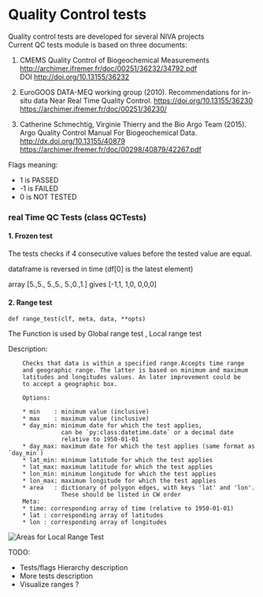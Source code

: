 # Quality Control tests 

Quality control tests are developed for several NIVA projects  
Current QC tests module is based on three documents: 

1. CMEMS Quality Control of Biogeochemical Measurements
http://archimer.ifremer.fr/doc/00251/36232/34792.pdf   
DOI http://doi.org/10.13155/36232

1. EuroGOOS DATA-MEQ working group (2010). 
Recommendations for in-situ data Near Real Time Quality Control. https://doi.org/10.13155/36230
https://archimer.ifremer.fr/doc/00251/36230/ 

1. Catherine Schmechtig, Virginie Thierry and the Bio Argo Team (2015). 
Argo Quality Control Manual For Biogeochemical Data. http://dx.doi.org/10.13155/40879
https://archimer.ifremer.fr/doc/00298/40879/42267.pdf


Flags meaning: 

* 1  is PASSED 
* -1 is FAILED 
* 0 is NOT TESTED

### real Time QC Tests  (class QCTests)

#### 1. Frozen test

The tests checks if 4 consecutive values before the tested value are equal. 

dataframe is reversed in time (df[0] is the latest element) 

array [5.,5., 5.,5., 5.,0.,1.] gives [-1,1, 1,0, 0,0,0] 

#### 2. Range test

`def range_test(clf, meta, data, **opts)`

The Function is used by Global range test , Local range test

Description:

        Checks that data is within a specified range.Accepts time range 
        and geographic range. The latter is based on minimum and maximum 
        latitudes and longitudes values. An later improvement could be
        to accept a geographic box.  
        
        Options:  
               
        * min    : minimum value (inclusive)
        * max    : maximum value (inclusive)
        * day_min: minimum date for which the test applies,
                   can be `py:class:datetime.date` or a decimal date
                   relative to 1950-01-01
        * day_max: maximum date for which the test applies (same format as `day_min`) 
        * lat_min: minimum latitude for which the test applies
        * lat_max: maximum latitude for which the test applies
        * lon_min: minimum longitude for which the test applies
        * lon_max: maximum longitude for which the test applies
        * area   : dictionary of polygon edges, with keys 'lat' and 'lon'. 
                   These should be listed in CW order       
        Meta:        
        * time: corresponding array of time (relative to 1950-01-01)
        * lat : corresponding array of latitudes
        * lon : corresponding array of longitudes   
        
   
        
![Areas for Local Range Test](../figs/Local_range_test_areas.png) 

TODO: 
* Tests/flags Hierarchy description 
* More tests description 
* Visualize ranges ?

        
